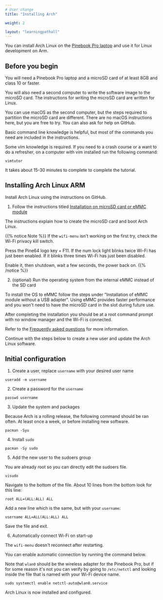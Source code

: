 ```yaml
---
# User change
title: "Installing Arch"

weight: 2

layout: "learningpathall"
---
```


You can install Arch Linux on the [Pinebook Pro laptop](https://www.pine64.org/pinebook-pro/) and use it for Linux development on Arm. 

## Before you begin

You will need a Pinebook Pro laptop and a microSD card of at least 8GB and class 10 or faster. 

You will also need a second computer to write the software image to the microSD card. The instructions for writing the microSD card are written for Linux. 

You can use macOS as the second computer, but the steps required to partition the microSD card are different. There are no macOS instructions here, but you are free to try. You can also ask for help on GitHub. 

Basic command line knowledge is helpful, but most of the commands you need are included in the instructions.

Some vim knowledge is required. If you need to a crash course or a want to do a refresher, on a computer with vim installed run the following command: 

```console
vimtutor
```
It takes about 15-30 minutes to complete to complete the tutorial. 

## Installing Arch Linux ARM

Install Arch Linux using the instructions on GitHub. 

1. Follow the instructions titled [Installation on microSD card or eMMC module](https://github.com/SvenKiljan/archlinuxarm-pbp/blob/main/INSTALL.md)

The instructions explain how to create the microSD card and boot Arch Linux. 

{{% notice Note %}}
If the `wifi-menu` isn't working on the first try, check the Wi-Fi privacy kill switch. 

Press the Pine64 logo key + F11. If the num lock light blinks twice Wi-Fi has just been enabled. If it blinks three times Wi-Fi has just been disabled. 

Enable it, then shutdown, wait a few seconds, the power back on.
{{% /notice %}}

2. (optional) Run the operating system from the internal eMMC instead of the SD card

To install the OS to eMMC follow the steps under "Installation of eMMC module without a USB adapter". Using eMMC provides faster performance and you won't need to have the microSD card in the slot during future use. 

After completing the installation you should be at a root command prompt with no window manager and the Wi-Fi is connected. 

Refer to the [Frequently asked questions](https://github.com/SvenKiljan/archlinuxarm-pbp/blob/main/FAQ.md) for more information. 

Continue with the steps below to create a new user and update the Arch Linux software. 

## Initial configuration

1. Create a user, replace `username` with your desired user name

```console
useradd -m username
```

2. Create a password for the `username`

```console
passwd username
```

3. Update the system and packages

Because Arch is a rolling release, the following command should be ran often. At least once a week, or before installing new software.

```console
pacman -Syu
```

4. Install `sudo`

```console
pacman -Sy sudo
```

5. Add the new user to the sudoers group

You are already root so you can directly edit the sudoers file.

```console
visudo
```
    
Navigate to the bottom of the file. About 10 lines from the bottom look for this line:

```output
root ALL=(ALL:ALL) ALL 
```

Add a new line which is the same, but with your `username`:

```console
username ALL=ALL(ALL:ALL) ALL
```

Save the file and exit. 

6. Automatically connect Wi-Fi on start-up

The `wifi-menu` doesn't reconnect after restarting. 

You can enable automatic connection by running the command below.

Note that `wlan0` should be the wireless adapter for the Pinebook Pro, but if for some reason it's not you can verify by going to `/etc/netctl` and looking inside the file that is named with your Wi-Fi device name. 

```console
sudo systemctl enable netctl-auto@wlan0.service
```

Arch Linux is now installed and configured.
